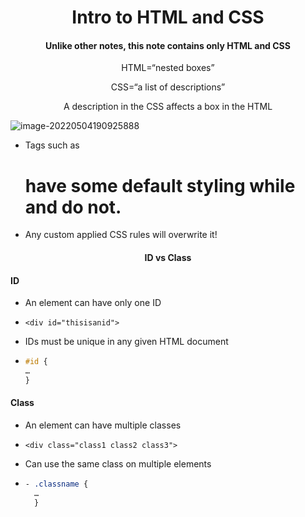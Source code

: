 <h1 align="center">Intro to HTML and CSS</h1>

<h4 align="center">Unlike other notes, this note contains only HTML and CSS</h4>

<p align="center">HTML=“nested boxes”</p>



<p align="center">CSS=“a list of descriptions”</p>

<p align="center">A description in the CSS affects a box in the HTML</p>

![image-20220504190925888](../../../GitHub/FigureBed/image-20220504190925888.png)

- Tags such as <h1> have some default styling while <div> and <span> do
    not.
- Any custom applied CSS rules will overwrite it!

<h4 align="center"> ID vs Class </h4>

#### ID

- An element can have only one ID
  
- `<div id="thisisanid">`

- IDs must be unique in any given HTML document
  
- ~~~css
  #id {
  …
  }
  ~~~

#### Class

- An element can have multiple classes
  
- `<div class="class1
  class2 class3">`

- Can use the same class on multiple elements
  
- ~~~css
  - .classname {
    …
    }
  ~~~

